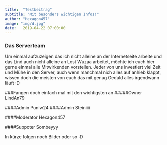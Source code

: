 ```yaml
---
title:  "Testbeitrag"
subtitle: "Mit besonders wichtigen Infos!"
author: "Hexagon457"
image: "img/d.jpg"
date:   2019-04-22 07:00:00
---
```


### Das Serverteam
Um einmal aufzuzeigen das ich nicht alleine an der Internetseite arbeite und das Lind auch nicht alleine an Lost Wuzaa arbeitet, möchte ich euch hier gerne einmal alle Mitwirkenden vorstellen. Jeder von uns investiert viel Zeit und Mühe in den Server, auch wenn manchmal nich alles auf anhieb klappt, wissen doch die meisten von euch das mit genug Geduld alles irgendwann läuft :D

###Fangen doch einfach mal mit den wichtigsten an
#####Owner
LindAn79

####Admin
Puniw24
####Admin
Steiniiii

####Moderator
Hexagon457

####Suppoter
Sombeyyy

In kürze folgen noch Bilder oder so :D
